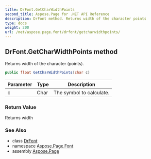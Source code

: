 ```yaml
---
title: DrFont.GetCharWidthPoints
second_title: Aspose.Page for .NET API Reference
description: DrFont method. Returns width of the character points
type: docs
weight: 200
url: /net/aspose.page.font/drfont/getcharwidthpoints/
---
```

## DrFont.GetCharWidthPoints method

Returns width of the character (points).

```csharp
public float GetCharWidthPoints(char c)
```

| Parameter | Type | Description |
| --- | --- | --- |
| c | Char | The symbol to calculate. |

### Return Value

Returns width

### See Also

* class [DrFont](../)
* namespace [Aspose.Page.Font](../../drfont/)
* assembly [Aspose.Page](../../../)


